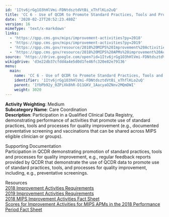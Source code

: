 ```yaml
---
id: '1Itv6jrGg1O3hHlVmi-FDNtdsztdVtBi_xThflKLo2uQ'
title: 'CC 6 - Use of QCDR to Promote Standard Practices, Tools and Processes in Practice for Improvement in Care Coordination'
date: '2020-02-27T20:52:23.480Z'
version: 16
mimeType: 'text/x-markdown'
links:
  - 'https://qpp.cms.gov/mips/improvement-activities?py=2018'
  - 'https://qpp.cms.gov/mips/improvement-activities?py=2019'
  - 'https://qpp.cms.gov/resource/2018%20MIPS%20Improvement%20Activities%20Fact%20Sheet'
  - 'https://qpp.cms.gov/resource/2018%20MIPS%20APMs%20improvement%20Activities%20scores%20fact%20sheet'
source: 'https://drive.google.com/open?id=1Itv6jrGg1O3hHlVmi-FDNtdsztdVtBi_xThflKLo2uQ'
wikigdrive: 'd3e22db37cfdd4a4e5d0d1fe46fc320e82e79136'
menu:
  main:
    name: 'CC 6 - Use of QCDR to Promote Standard Practices, Tools and Processes in Practice for Improvement in Care Coordination'
    identifier: '1Itv6jrGg1O3hHlVmi-FDNtdsztdVtBi_xThflKLo2uQ'
    parent: '1YbPb92y_0ZPiXk8hR-D11GKV_1AacyaOZNnv2MQmDWI'
    weight: 3020
---
```





**Activity Weighting**: Medium  
**Subcategory Name**: Care Coordination  
**Description**: Participation in a Qualified Clinical Data Registry, demonstrating performance of activities that promote use of standard practices, tools and processes for quality improvement (e.g., documented preventative screening and vaccinations that can be shared across MIPS eligible clinician or groups).




Supporting Documentation  
Participation in QCDR demonstrating promotion of standard practices, tools and processes for quality improvement, e.g., regular feedback reports provided by QCDR that demonstrate the use of QCDR data to promote use of standard practices, tools, and processes for quality improvement, including, e.g., preventative screenings.




Resources  
[2018 Improvement Activities Requirements](https://qpp.cms.gov/mips/improvement-activities?py=2018)  
[2019 Improvement Activities Requirements](https://qpp.cms.gov/mips/improvement-activities?py=2019)  
[2018 MIPS Improvement Activities Fact Sheet](https://qpp.cms.gov/resource/2018%20MIPS%20Improvement%20Activities%20Fact%20Sheet)  
[Scores for Improvement Activities for MIPS APMs in the 2018 Performance Period Fact Sheet](https://qpp.cms.gov/resource/2018%20MIPS%20APMs%20improvement%20Activities%20scores%20fact%20sheet)
